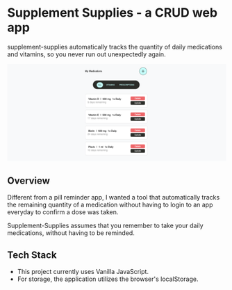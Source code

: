 # Supplement Supplies - a CRUD web app

supplement-supplies automatically tracks the quantity of daily medications and vitamins, so you never run out unexpectedly again.

![](/screenshots/screenshot-01.png)

## Overview

Different from a pill reminder app, I wanted a tool that automatically tracks the remaining quantity of a medication without having to login to an app everyday to confirm a dose was taken.

Supplement-Supplies assumes that you remember to take your daily medications, without having to be reminded.

## Tech Stack

- This project currently uses Vanilla JavaScript.
- For storage, the application utilizes the browser's localStorage.
